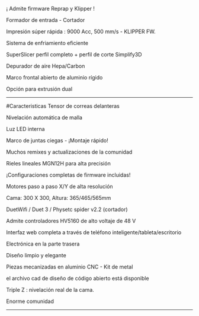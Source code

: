 ¡ Admite firmware Reprap y Klipper !

Formador de entrada - Cortador

Impresión súper rápida : 9000 Acc, 500 mm/s - KLIPPER FW.

Sistema de enfriamiento eficiente

SuperSlicer perfil completo + perfil de corte Simplify3D

Depurador de aire Hepa/Carbon

Marco frontal abierto de aluminio rígido

Opción para extrusión dual

***
#Caracteristicas
Tensor de correas delanteras

Nivelación automática de malla

Luz LED interna

Marco de juntas ciegas - ¡Montaje rápido!

Muchos remixes y actualizaciones de la comunidad 

Rieles lineales MGN12H para alta precisión

¡Configuraciones completas de firmware incluidas!

Motores paso a paso X/Y de alta resolución

Cama: 300 X 300, Altura: 365/465/565mm

DuetWifi / Duet 3 / Physetc spider v2.2 (cortador)

Admite controladores HV5160 de alto voltaje de 48 V 

Interfaz web completa a través de teléfono inteligente/tableta/escritorio

Electrónica en la parte trasera

Diseño limpio y elegante

Piezas mecanizadas en aluminio CNC -  Kit de metal

el archivo cad de diseño de código abierto está disponible

Triple Z : nivelación real de la cama.

Enorme comunidad
***
